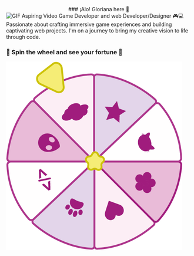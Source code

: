 
<div align="center">
### ¡Alo! Gloriana here 👋
</div>

<img alt="GIF" src="https://static.wikia.nocookie.net/cult-of-the-lamb/images/a/ad/Lamb_Eat_Good.gif/revision/latest?cb=20221123203734" height="100" /> 
Aspiring Video Game Developer and web Developer/Designer 🎮💻 
Passionate about crafting immersive game experiences and building captivating web projects. I'm on a journey to bring my creative vision to life through code.

### 🌸 Spin the wheel and see your fortune 🌸

<img alt="PNG" src="fortuneWheel.png"/>
